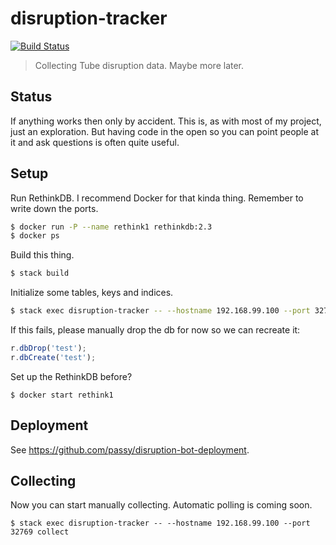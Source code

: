 # disruption-tracker
[![Build Status](https://travis-ci.org/passy/disruption-tracker.svg?branch=master)](https://travis-ci.org/passy/disruption-tracker)

> Collecting Tube disruption data. Maybe more later.

## Status

If anything works then only by accident. This is, as with most of my project,
just an exploration. But having code in the open so you can point people at it
and ask questions is often quite useful.

## Setup

Run RethinkDB. I recommend Docker for that kinda thing. Remember to write down
the ports.

```bash
$ docker run -P --name rethink1 rethinkdb:2.3
$ docker ps
```

Build this thing.

```bash
$ stack build
```

Initialize some tables, keys and indices.

```bash
$ stack exec disruption-tracker -- --hostname 192.168.99.100 --port 32769 setup
```

If this fails, please manually drop the db for now so we can recreate it:

```javascript
r.dbDrop('test');
r.dbCreate('test');
```

Set up the RethinkDB before?
```
$ docker start rethink1
```

## Deployment

See https://github.com/passy/disruption-bot-deployment.

## Collecting

Now you can start manually collecting. Automatic polling is coming soon.

```
$ stack exec disruption-tracker -- --hostname 192.168.99.100 --port 32769 collect
```
